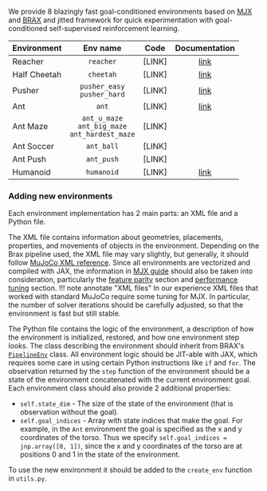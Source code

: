 We provide 8 blazingly fast goal-conditioned environments based on [MJX](https://mujoco.readthedocs.io/en/stable/mjx.html) and [BRAX](https://github.com/google/brax) and jitted framework for 
quick experimentation with goal-conditioned self-supervised reinforcement learning.


| Environment  |                         Env name                         |  Code  |                             Documentation                             |
|:-------------|:--------------------------------------------------------:|:------:|:---------------------------------------------------------------------:|
| Reacher      |                        `reacher`                         | [LINK] |   [link](https://gymnasium.farama.org/environments/mujoco/reacher/)   |
| Half Cheetah |                        `cheetah`                         | [LINK] | [link](https://gymnasium.farama.org/environments/mujoco/half_cheetah/) |
| Pusher       |             `pusher_easy` <br> `pusher_hard`             | [LINK] |    [link](https://gymnasium.farama.org/environments/mujoco/pusher/)   |
| Ant          |                          `ant`                           | [LINK] |     [link](https://gymnasium.farama.org/environments/mujoco/ant/)     |
| Ant Maze     | `ant_u_maze` <br> `ant_big_maze` <br> `ant_hardest_maze` | [LINK] |
| Ant Soccer   |                        `ant_ball`                        | [LINK] |
| Ant Push     |                        `ant_push`                        | [LINK] |
| Humanoid     |                        `humanoid`                        | [LINK] |  [link](https://gymnasium.farama.org/environments/mujoco/humanoid/)   |


### Adding new environments
Each environment implementation has 2 main parts: an XML file and a Python file. 

The XML file contains information about geometries, placements, properties, and movements of objects in the environment. Depending on the Brax pipeline used, the XML file may vary slightly, but generally, it should follow [MuJoCo XML reference](https://mujoco.readthedocs.io/en/stable/XMLreference.html). Since all environments are vectorized and compiled with JAX, the information in [MJX guide](https://mujoco.readthedocs.io/en/stable/mjx.html) should also be taken into consideration, particularly the [feature parity](https://mujoco.readthedocs.io/en/stable/mjx.html#feature-parity) section and [performance tuning](https://mujoco.readthedocs.io/en/stable/mjx.html#performance-tuning) section.
!!! note annotate "XML files"
    In our experience XML files that worked with standard MuJoCo require some tuning for MJX. In particular, the number of solver iterations should be carefully adjusted, so that the environment is fast but still stable.


The Python file contains the logic of the environment, a description of how the environment is initialized, restored, and how one environment step looks. The class describing the environment should inherit from BRAX's [`PipelineEnv`](https://github.com/google/brax/blob/f43727eeebf21c031faf861ee00e98919c892140/brax/envs/base.py#L75) class. All environment logic should be JIT-able with JAX, which requires some care in using certain Python instructions like `if` and `for`. The observation returned by the `step` function of the environment should be a state of the environment concatenated with the current environment goal. Each environment class should also provide 2 additional properties:
* `self.state_dim` - The size of the state of the environment (that is observation without the goal).
* `self.goal_indices` - Array with state indices that make the goal. For example, in the `Ant` environment the goal is specified as the x and y coordinates of the torso. Thus we specify `self.goal_indices = jnp.array([0, 1])`, since the x and y coordinates of the torso are at positions 0 and 1 in the state of the environment.
 

To use the new environment it should be added to the `create_env` function in `utils.py`.